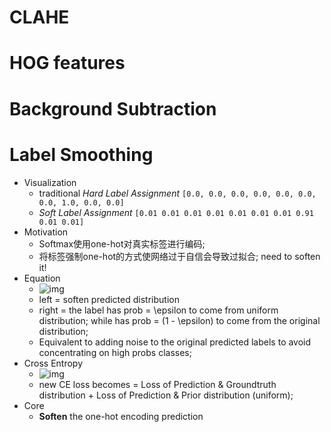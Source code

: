 # CLAHE

# HOG features

# Background Subtraction





# Label Smoothing
- Visualization
	- traditional *Hard Label Assignment* `[0.0, 0.0, 0.0, 0.0, 0.0, 0.0, 0.0, 1.0, 0.0, 0.0]`
	- *Soft Label Assignment* `[0.01 0.01 0.01 0.01 0.01 0.01 0.01 0.91 0.01 0.01]`
- Motivation
	- Softmax使用one-hot对真实标签进行编码;
	- 将标签强制one-hot的方式使网络过于自信会导致过拟合; need to soften it!
- Equation
	- ![img](https://pic3.zhimg.com/80/v2-0724ff964d48fe56dbc16e54c1691606_720w.png)
	- left = soften predicted distribution
	- right = the label has prob = \epsilon to come from uniform distribution;
		while has prob = (1 - \epsilon) to come from the original distribution;
	- Equivalent to adding noise to the original predicted labels to avoid
		concentrating on high probs classes;
- Cross Entropy
	- ![img](https://pic1.zhimg.com/80/v2-d12f119588a7e9ff5e73b61f1febf97c_720w.png)
	- new CE loss becomes = Loss of Prediction & Groundtruth distribution + Loss
		of Prediction & Prior distribution (uniform);
- Core
	- **Soften** the one-hot encoding prediction

